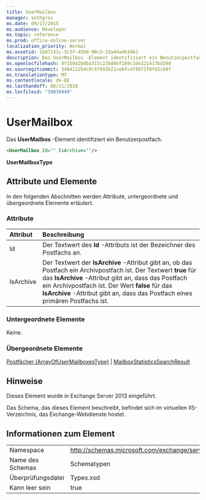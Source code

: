 ```yaml
---
title: UserMailbox
manager: sethgros
ms.date: 09/17/2015
ms.audience: Developer
ms.topic: reference
ms.prod: office-online-server
localization_priority: Normal
ms.assetid: 1d47141c-3c3f-45b8-90c5-33a44adb34b2
description: Das UserMailbox -Element identifiziert ein Benutzerpostfach.
ms.openlocfilehash: 9f359a2b0ba315c236d4bf189c3de321417bd390
ms.sourcegitcommit: 34041125dc8c5f993b21cebfc4f8b72f0fd2cb6f
ms.translationtype: MT
ms.contentlocale: de-DE
ms.lasthandoff: 06/11/2018
ms.locfileid: "19839449"
---
```

# <a name="usermailbox"></a>UserMailbox

Das **UserMailbox** -Element identifiziert ein Benutzerpostfach. 
  
```XML
<UserMailbox Id="" IsArchive=""/>
```

 **UserMailboxType**
## <a name="attributes-and-elements"></a>Attribute und Elemente

In den folgenden Abschnitten werden Attribute, untergeordnete und übergeordnete Elemente erläutert.
  
### <a name="attributes"></a>Attribute

|**Attribut**|**Beschreibung**|
|:-----|:-----|
|Id  <br/> |Der Textwert des **Id** -Attributs ist der Bezeichner des Postfachs an.  <br/> |
|IsArchive  <br/> |Der Textwert der **IsArchive** -Attribut gibt an, ob das Postfach ein Archivpostfach ist. Der Textwert **true** für das **IsArchive** -Attribut gibt an, dass das Postfach ein Archivpostfach ist. Der Wert **false** für das **IsArchive** -Attribut gibt an, dass das Postfach eines primären Postfachs ist.  <br/> |
   
### <a name="child-elements"></a>Untergeordnete Elemente

Keine.
  
### <a name="parent-elements"></a>Übergeordnete Elemente

[Postfächer (ArrayOfUserMailboxesType)](mailboxes-arrayofusermailboxestype.md) | [MailboxStatisticsSearchResult](mailboxstatisticssearchresult.md)
  
## <a name="remarks"></a>Hinweise

Dieses Element wurde in Exchange Server 2013 eingeführt.
  
Das Schema, das dieses Element beschreibt, befindet sich im virtuellen IIS-Verzeichnis, das Exchange-Webdienste hostet.
  
## <a name="element-information"></a>Informationen zum Element

|||
|:-----|:-----|
|Namespace  <br/> |http://schemas.microsoft.com/exchange/services/2006/types  <br/> |
|Name des Schemas  <br/> |Schematypen  <br/> |
|Überprüfungsdatei  <br/> |Types.xsd  <br/> |
|Kann leer sein  <br/> |true  <br/> |
   

